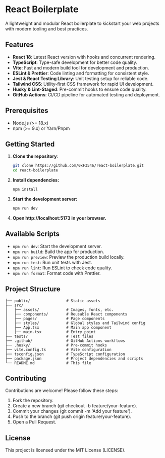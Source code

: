# React Boilerplate

A lightweight and modular React boilerplate to kickstart your web projects with modern tooling and best practices.

## Features

- **React 18**: Latest React version with hooks and concurrent rendering.
- **TypeScript**: Type-safe development for better code quality.
- **Vite**: Fast and modern build tool for development and production.
- **ESLint & Prettier**: Code linting and formatting for consistent style.
- **Jest & React Testing Library**: Unit testing setup for reliable code.
- **Tailwind CSS**: Utility-first CSS framework for rapid UI development.
- **Husky & Lint-Staged**: Pre-commit hooks to ensure code quality.
- **GitHub Actions**: CI/CD pipeline for automated testing and deployment.

## Prerequisites

- Node.js (>= 18.x)
- npm (>= 9.x) or Yarn/Pnpm

## Getting Started

1. **Clone the repository**:
   ```bash
   git clone https://github.com/0xF3546/react-boilerplate.git
   cd react-boilerplate
2. **Install dependencies:**
    ```bash
    npm install
3. **Start the development server:**
    ```bash
    npm run dev
4. **Open http://localhost:5173 in your browser.**

## Available Scripts
- ```npm run dev```: Start the development server.
- ```npm run build```: Build the app for production.
- ```npm run preview```: Preview the production build locally.
- ```npm run test```: Run unit tests with Jest.
- ```npm run lint```: Run ESLint to check code quality.
- ```npm run format```: Format code with Prettier.
## Project Structure
    ├── public/                # Static assets
    ├── src/
    │   ├── assets/            # Images, fonts, etc.
    │   ├── components/        # Reusable React components
    │   ├── pages/             # Page components
    │   ├── styles/            # Global styles and Tailwind config
    │   ├── App.tsx            # Main app component
    │   ├── main.tsx           # Entry point
    ├── tests/                 # Test files
    ├── .github/               # GitHub Actions workflows
    ├── .husky/                # Pre-commit hooks
    ├── vite.config.ts         # Vite configuration
    ├── tsconfig.json          # TypeScript configuration
    ├── package.json           # Project dependencies and scripts
    └── README.md              # This file

## Contributing
Contributions are welcome! Please follow these steps:
1. Fork the repository.
2. Create a new branch (git checkout -b feature/your-feature).
3. Commit your changes (git commit -m 'Add your feature').
4. Push to the branch (git push origin feature/your-feature).
5. Open a Pull Request.

## License
This project is licensed under the MIT License (LICENSE).